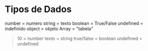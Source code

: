 # Tipos de Dados 
number = numero
string = texto
boolean = True/False
undefined = indefinido
object = objeto
Array = "tabela"

>10 = number 
texto = string 
true/false = boolean 
undefined = undefined 
	
	